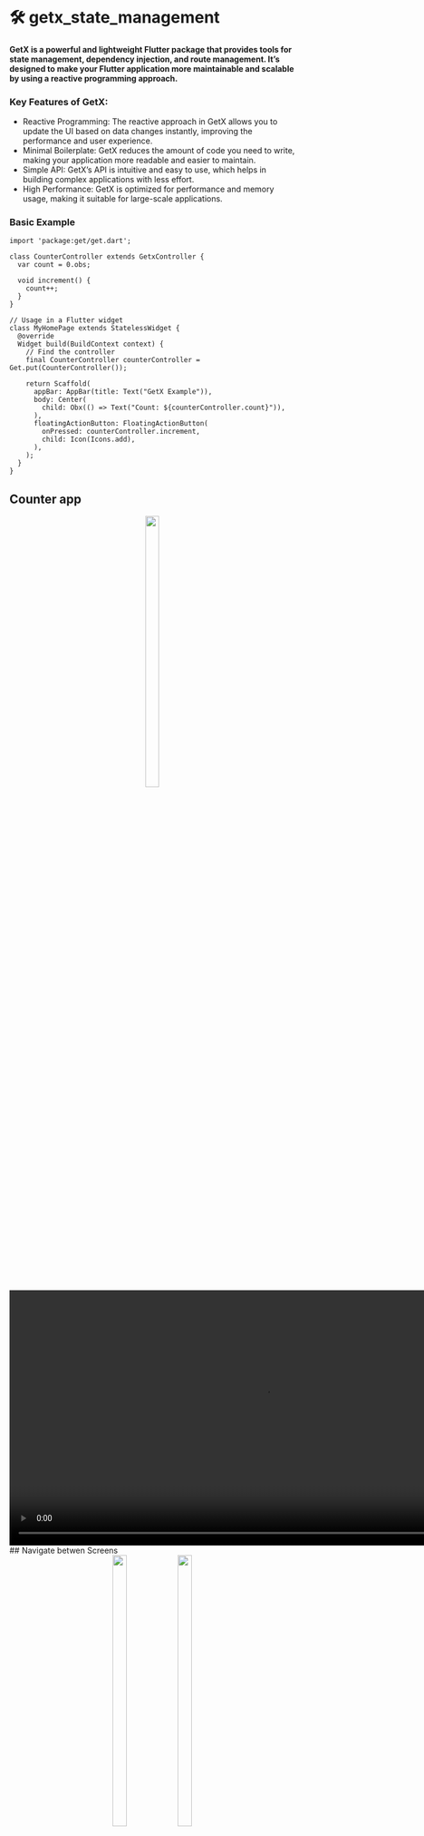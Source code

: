 # 🛠 getx_state_management

####  GetX is a powerful and lightweight Flutter package that provides tools for state management, dependency injection, and route management. It’s designed to make your Flutter application more maintainable and scalable by using a reactive programming approach.

### Key Features of GetX:
- Reactive Programming: The reactive approach in GetX allows you to update the UI based on data changes instantly, improving the performance and user experience.
- Minimal Boilerplate: GetX reduces the amount of code you need to write, making your application more readable and easier to maintain.
- Simple API: GetX’s API is intuitive and easy to use, which helps in building complex applications with less effort.
- High Performance: GetX is optimized for performance and memory usage, making it suitable for large-scale applications.

### Basic Example
```
import 'package:get/get.dart';

class CounterController extends GetxController {
  var count = 0.obs;

  void increment() {
    count++;
  }
}

// Usage in a Flutter widget
class MyHomePage extends StatelessWidget {
  @override
  Widget build(BuildContext context) {
    // Find the controller
    final CounterController counterController = Get.put(CounterController());

    return Scaffold(
      appBar: AppBar(title: Text("GetX Example")),
      body: Center(
        child: Obx(() => Text("Count: ${counterController.count}")),
      ),
      floatingActionButton: FloatingActionButton(
        onPressed: counterController.increment,
        child: Icon(Icons.add),
      ),
    );
  }
}

```
## Counter app
<div align ="center">

  <img src = "https://github.com/user-attachments/assets/420cf9d3-3833-49ac-b063-ad78fd01d689"  height=35% width=22%  />
  <video height="450" src="https://github.com/user-attachments/assets/8697e1d8-164e-446b-b0c5-07e666c7ad2b" />

</div>
## Navigate betwen Screens 

<div align ="center">


  <img src = "https://github.com/user-attachments/assets/dee1d25c-5a36-41a1-a6b8-9aec6f2bf800"  height=35% width=22%  />
   <img src = "https://github.com/user-attachments/assets/cd0c1893-9f04-4e01-8879-0acec3a743d1"  height=35% width=22%  />
  <video height="450" src="https://github.com/user-attachments/assets/4b4cc39f-854e-48e8-bf92-700d750deaf0" />

</div>


### ☀ Employee Management with GetX: CRUD Operations

This Flutter application implements a CRUD (Create, Read, Update, Delete) functionality for managing employee details using the GetX state management package.

- Create: Add new employee records with details like name, ID, and designation using a form that opens in a dialog. The form data is saved to the employee list.

- Read: Display a list of all employees with their details. The list dynamically updates as you add, edit, or remove employees.

- Update: Edit existing employee details by pre-filling a form with current data. The updated information is saved back to the list.

- Delete: Remove an employee recor

  <div align ="center">
    <img src = "https://github.com/user-attachments/assets/56f7e13e-33ea-430d-a26a-11583622a458"  height=35% width=22%  />
   <img src = "https://github.com/user-attachments/assets/73e76c9c-9346-4f5e-bda2-1f1a92c3454e"  height=35% width=22%  />
    <img src = "https://github.com/user-attachments/assets/775b1c5e-9f69-47bc-9eca-2095b641ae7a"  height=35% width=22%  />
   <img src = "https://github.com/user-attachments/assets/1b35b87f-a0ac-44cf-8d11-0292880d57c2"  height=35% width=22%  />
   <img src = "https://github.com/user-attachments/assets/ca942671-65ad-4bbc-8ddf-b5f5ef7ba9f9"  height=35% width=22%  />
  <video height="450" src="https://github.com/user-attachments/assets/6cc601bf-736c-43a4-bf93-81b4688f83ed" />

</div>


